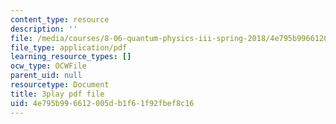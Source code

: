 ```yaml
---
content_type: resource
description: ''
file: /media/courses/8-06-quantum-physics-iii-spring-2018/4e795b996612005db1f61f92fbef8c16_G-5KHKrNPMs.pdf
file_type: application/pdf
learning_resource_types: []
ocw_type: OCWFile
parent_uid: null
resourcetype: Document
title: 3play pdf file
uid: 4e795b99-6612-005d-b1f6-1f92fbef8c16
---
```

